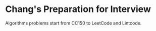 # Chang's Preparation for Interview

Algorithms problems start from CC150 to LeetCode and Lintcode.


